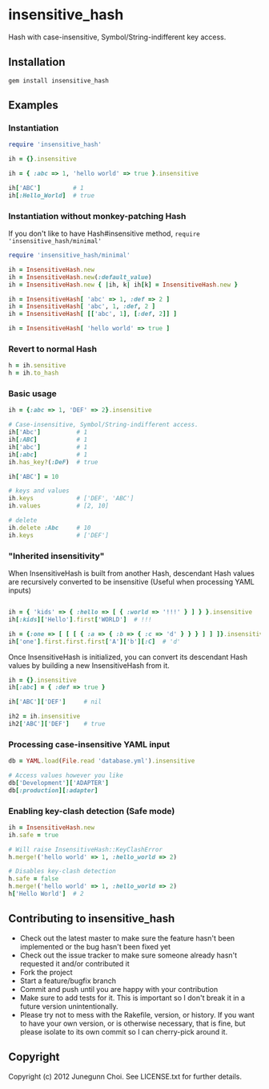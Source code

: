 insensitive_hash
================
Hash with case-insensitive, Symbol/String-indifferent key access.

Installation
------------
```
gem install insensitive_hash
```

Examples
--------

### Instantiation

```ruby
require 'insensitive_hash'

ih = {}.insensitive

ih = { :abc => 1, 'hello world' => true }.insensitive

ih['ABC']         # 1
ih[:Hello_World]  # true
```

### Instantiation without monkey-patching Hash

If you don't like to have Hash#insensitive method, `require 'insensitive_hash/minimal'`

```ruby
require 'insensitive_hash/minimal'

ih = InsensitiveHash.new
ih = InsensitiveHash.new(:default_value)
ih = InsensitiveHash.new { |ih, k| ih[k] = InsensitiveHash.new }

ih = InsensitiveHash[ 'abc' => 1, :def => 2 ]
ih = InsensitiveHash[ 'abc', 1, :def, 2 ]
ih = InsensitiveHash[ [['abc', 1], [:def, 2]] ]

ih = InsensitiveHash[ 'hello world' => true ]
```

### Revert to normal Hash

```ruby
h = ih.sensitive
h = ih.to_hash
```

### Basic usage
```ruby
ih = {:abc => 1, 'DEF' => 2}.insensitive

# Case-insensitive, Symbol/String-indifferent access.
ih['Abc']          # 1
ih[:ABC]           # 1
ih['abc']          # 1
ih[:abc]           # 1
ih.has_key?(:DeF)  # true

ih['ABC'] = 10

# keys and values
ih.keys            # ['DEF', 'ABC']
ih.values          # [2, 10]

# delete
ih.delete :Abc     # 10
ih.keys            # ['DEF']
```

### "Inherited insensitivity"

When InsensitiveHash is built from another Hash,
descendant Hash values are recursively converted to be insensitive
(Useful when processing YAML inputs)

```ruby

ih = { 'kids' => { :hello => [ { :world => '!!!' } ] } }.insensitive
ih[:kids]['Hello'].first['WORLD']  # !!!

ih = {:one => [ [ [ { :a => { :b => { :c => 'd' } } } ] ] ]}.insensitive
ih['one'].first.first.first['A']['b'][:C]  # 'd'
```

Once InsensitiveHash is initialized, you can convert its descendant Hash values by
building a new InsensitiveHash from it.

```ruby
ih = {}.insensitive
ih[:abc] = { :def => true }

ih['ABC']['DEF']     # nil

ih2 = ih.insensitive
ih2['ABC']['DEF']    # true
```

### Processing case-insensitive YAML input
```ruby
db = YAML.load(File.read 'database.yml').insensitive

# Access values however you like
db['Development']['ADAPTER']
db[:production][:adapter]
```

### Enabling key-clash detection (Safe mode)
```ruby
ih = InsensitiveHash.new
ih.safe = true

# Will raise InsensitiveHash::KeyClashError
h.merge!('hello world' => 1, :hello_world => 2)

# Disables key-clash detection
h.safe = false
h.merge!('hello world' => 1, :hello_world => 2)
h['Hello World']  # 2
```

## Contributing to insensitive_hash
 
* Check out the latest master to make sure the feature hasn't been implemented or the bug hasn't been fixed yet
* Check out the issue tracker to make sure someone already hasn't requested it and/or contributed it
* Fork the project
* Start a feature/bugfix branch
* Commit and push until you are happy with your contribution
* Make sure to add tests for it. This is important so I don't break it in a future version unintentionally.
* Please try not to mess with the Rakefile, version, or history. If you want to have your own version, or is otherwise necessary, that is fine, but please isolate to its own commit so I can cherry-pick around it.

## Copyright

Copyright (c) 2012 Junegunn Choi. See LICENSE.txt for
further details.

